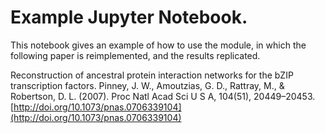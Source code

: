 Example Jupyter Notebook.
===============================

This notebook gives an example of how to use the module, in which the following paper is reimplemented, and the results replicated.

Reconstruction of ancestral protein interaction networks for the bZIP transcription factors.
Pinney, J. W., Amoutzias, G. D., Rattray, M., & Robertson, D. L. (2007).
Proc Natl Acad Sci U S A, 104(51), 20449–20453.
[http://doi.org/10.1073/pnas.0706339104](http://doi.org/10.1073/pnas.0706339104)

